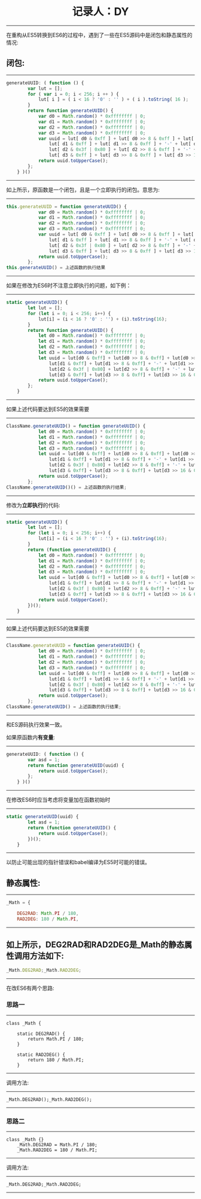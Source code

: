 # <center>记录人：DY</center>
--------------------------------

在重构从ES5转换到ES6的过程中，遇到了一些在ES5源码中是闭包和静态属性的情况:

## 闭包:

-----------------------

``` javascript
generateUUID: ( function () {
        var lut = [];
        for ( var i = 0; i < 256; i ++ ) {
            lut[ i ] = ( i < 16 ? '0' : '' ) + ( i ).toString( 16 );
        }
        return function generateUUID() {
            var d0 = Math.random() * 0xffffffff | 0;
            var d1 = Math.random() * 0xffffffff | 0;
            var d2 = Math.random() * 0xffffffff | 0;
            var d3 = Math.random() * 0xffffffff | 0;
            var uuid = lut[ d0 & 0xff ] + lut[ d0 >> 8 & 0xff ] + lut[ d0 >> 16 & 0xff ] + lut[ d0 >> 24 & 0xff ] + '-' +
                lut[ d1 & 0xff ] + lut[ d1 >> 8 & 0xff ] + '-' + lut[ d1 >> 16 & 0x0f | 0x40 ] + lut[ d1 >> 24 & 0xff ] + '-' +
                lut[ d2 & 0x3f | 0x80 ] + lut[ d2 >> 8 & 0xff ] + '-' + lut[ d2 >> 16 & 0xff ] + lut[ d2 >> 24 & 0xff ] +
                lut[ d3 & 0xff ] + lut[ d3 >> 8 & 0xff ] + lut[ d3 >> 16 & 0xff ] + lut[ d3 >> 24 & 0xff ];
            return uuid.toUpperCase();
        };
    } )()
```
-----------------------
如上所示，原函数是一个闭包，且是一个立即执行的闭包。意思为:

-----------------------
``` javascript
this.generateUUID = function generateUUID() {
            var d0 = Math.random() * 0xffffffff | 0;
            var d1 = Math.random() * 0xffffffff | 0;
            var d2 = Math.random() * 0xffffffff | 0;
            var d3 = Math.random() * 0xffffffff | 0;
            var uuid = lut[ d0 & 0xff ] + lut[ d0 >> 8 & 0xff ] + lut[ d0 >> 16 & 0xff ] + lut[ d0 >> 24 & 0xff ] + '-' +
                lut[ d1 & 0xff ] + lut[ d1 >> 8 & 0xff ] + '-' + lut[ d1 >> 16 & 0x0f | 0x40 ] + lut[ d1 >> 24 & 0xff ] + '-' +
                lut[ d2 & 0x3f | 0x80 ] + lut[ d2 >> 8 & 0xff ] + '-' + lut[ d2 >> 16 & 0xff ] + lut[ d2 >> 24 & 0xff ] +
                lut[ d3 & 0xff ] + lut[ d3 >> 8 & 0xff ] + lut[ d3 >> 16 & 0xff ] + lut[ d3 >> 24 & 0xff ];
            return uuid.toUpperCase();
        };
this.generateUUID() = 上述函数的执行结果
```
-----------------------
如果在修改为ES6时不注意立即执行的问题，如下例：

-----------------------
``` javascript
static generateUUID() {
        let lut = [];
        for (let i = 0; i < 256; i++) {
            lut[i] = (i < 16 ? '0' : '') + (i).toString(16);
        }
        return function generateUUID() {
            let d0 = Math.random() * 0xffffffff | 0;
            let d1 = Math.random() * 0xffffffff | 0;
            let d2 = Math.random() * 0xffffffff | 0;
            let d3 = Math.random() * 0xffffffff | 0;
            let uuid = lut[d0 & 0xff] + lut[d0 >> 8 & 0xff] + lut[d0 >> 16 & 0xff] + lut[d0 >> 24 & 0xff] + '-' +
                lut[d1 & 0xff] + lut[d1 >> 8 & 0xff] + '-' + lut[d1 >> 16 & 0x0f | 0x40] + lut[d1 >> 24 & 0xff] + '-' +
                lut[d2 & 0x3f | 0x80] + lut[d2 >> 8 & 0xff] + '-' + lut[d2 >> 16 & 0xff] + lut[d2 >> 24 & 0xff] +
                lut[d3 & 0xff] + lut[d3 >> 8 & 0xff] + lut[d3 >> 16 & 0xff] + lut[d3 >> 24 & 0xff];
            return uuid.toUpperCase();
        };
    }
```
-----------------------
如果上述代码要达到ES5的效果需要

-----------------------
```javascript
ClassName.generateUUID() = function generateUUID() {
            let d0 = Math.random() * 0xffffffff | 0;
            let d1 = Math.random() * 0xffffffff | 0;
            let d2 = Math.random() * 0xffffffff | 0;
            let d3 = Math.random() * 0xffffffff | 0;
            let uuid = lut[d0 & 0xff] + lut[d0 >> 8 & 0xff] + lut[d0 >> 16 & 0xff] + lut[d0 >> 24 & 0xff] + '-' +
                lut[d1 & 0xff] + lut[d1 >> 8 & 0xff] + '-' + lut[d1 >> 16 & 0x0f | 0x40] + lut[d1 >> 24 & 0xff] + '-' +
                lut[d2 & 0x3f | 0x80] + lut[d2 >> 8 & 0xff] + '-' + lut[d2 >> 16 & 0xff] + lut[d2 >> 24 & 0xff] +
                lut[d3 & 0xff] + lut[d3 >> 8 & 0xff] + lut[d3 >> 16 & 0xff] + lut[d3 >> 24 & 0xff];
            return uuid.toUpperCase();
        };
ClassName.generateUUID()() = 上述函数的执行结果;
```
-----------------------
修改为**立即执行**的代码:

-----------------------
``` javascript
static generateUUID() {
        let lut = [];
        for (let i = 0; i < 256; i++) {
            lut[i] = (i < 16 ? '0' : '') + (i).toString(16);
        }
        return (function generateUUID() {
            let d0 = Math.random() * 0xffffffff | 0;
            let d1 = Math.random() * 0xffffffff | 0;
            let d2 = Math.random() * 0xffffffff | 0;
            let d3 = Math.random() * 0xffffffff | 0;
            let uuid = lut[d0 & 0xff] + lut[d0 >> 8 & 0xff] + lut[d0 >> 16 & 0xff] + lut[d0 >> 24 & 0xff] + '-' +
                lut[d1 & 0xff] + lut[d1 >> 8 & 0xff] + '-' + lut[d1 >> 16 & 0x0f | 0x40] + lut[d1 >> 24 & 0xff] + '-' +
                lut[d2 & 0x3f | 0x80] + lut[d2 >> 8 & 0xff] + '-' + lut[d2 >> 16 & 0xff] + lut[d2 >> 24 & 0xff] +
                lut[d3 & 0xff] + lut[d3 >> 8 & 0xff] + lut[d3 >> 16 & 0xff] + lut[d3 >> 24 & 0xff];
            return uuid.toUpperCase();
        })();
    }
```
-----------------------
如果上述代码要达到ES5的效果需要

-----------------------
```javascript
ClassName.generateUUID = function generateUUID() {
            let d0 = Math.random() * 0xffffffff | 0;
            let d1 = Math.random() * 0xffffffff | 0;
            let d2 = Math.random() * 0xffffffff | 0;
            let d3 = Math.random() * 0xffffffff | 0;
            let uuid = lut[d0 & 0xff] + lut[d0 >> 8 & 0xff] + lut[d0 >> 16 & 0xff] + lut[d0 >> 24 & 0xff] + '-' +
                lut[d1 & 0xff] + lut[d1 >> 8 & 0xff] + '-' + lut[d1 >> 16 & 0x0f | 0x40] + lut[d1 >> 24 & 0xff] + '-' +
                lut[d2 & 0x3f | 0x80] + lut[d2 >> 8 & 0xff] + '-' + lut[d2 >> 16 & 0xff] + lut[d2 >> 24 & 0xff] +
                lut[d3 & 0xff] + lut[d3 >> 8 & 0xff] + lut[d3 >> 16 & 0xff] + lut[d3 >> 24 & 0xff];
            return uuid.toUpperCase();
        };
ClassName.generateUUID() = 上述函数的执行结果;
```
-----------------------

和ES源码执行效果一致。

如果原函数内**有变量**:

-----------------------
``` javascript
generateUUID: ( function () {
        var asd = 1;
        return function generateUUID(uuid) {
            return uuid.toUpperCase();
        };
    } )()
```
-----------------------
在修改ES6时应当考虑将变量加在函数初始时

------------------------
``` javascript
static generateUUID(uuid) {
        let asd = 1;
        return (function generateUUID() {
            return uuid.toUpperCase();
        })();
    }
```
---------------------------
以防止可能出现的指针错误和babel编译为ES5时可能的错误。

## 静态属性:
---------------------------
```javascript
_Math = {

    DEG2RAD: Math.PI / 180,
    RAD2DEG: 180 / Math.PI,
```
---------------------------

如上所示，DEG2RAD和RAD2DEG是_Math的静态属性调用方法如下:
---------------------------
```javascript
_Math.DEG2RAD;_Math.RAD2DEG;
```
---------------------------

在改ES6有两个思路:
### 思路一
---------------------------
```
class _Math {

    static DEG2RAD() {
        return Math.PI / 180;
    }

    static RAD2DEG() {
        return 180 / Math.PI;
    }
```
---------------------------
调用方法:

---------------------------
```
_Math.DEG2RAD();_Math.RAD2DEG();
```
---------------------------
### 思路二
---------------------------
```
class _Math {}
    _Math.DEG2RAD = Math.PI / 180;
    _Math.RAD2DEG = 180 / Math.PI;
```
---------------------------
调用方法:

---------------------------
```
_Math.DEG2RAD;_Math.RAD2DEG;
```
---------------------------